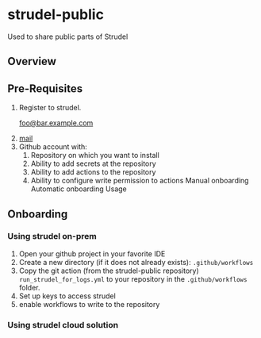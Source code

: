 # strudel-public
Used to share public parts of Strudel 
## Overview 

## Pre-Requisites
1. Register to strudel. <p><a href="mailto:foo@bar.example.com">foo@bar.example.com</a></p> 
2. [mail](mailto:foo@bar.example.com">foo@bar.example.com?subject=Hello%20World)
3. Github account with: 
   1. Repository on which you want to install 
   2. Ability to add secrets at the repository
   3. Ability to add actions to the repository
   4. Ability to configure write permission to actions
   Manual onboarding 
   Automatic onboarding 
   Usage 

## Onboarding  
### Using strudel on-prem
1. Open your github project in your favorite IDE
2. Create a new directory (if it does not already exists): 
`.github/workflows`
2. Copy the git action (from the strudel-public repository) 
`run_strudel_for_logs.yml` to your repository in the `.github/workflows` folder.
1. Set up keys to access strudel 
2. enable workflows to write to the repository

### Using strudel cloud solution 
